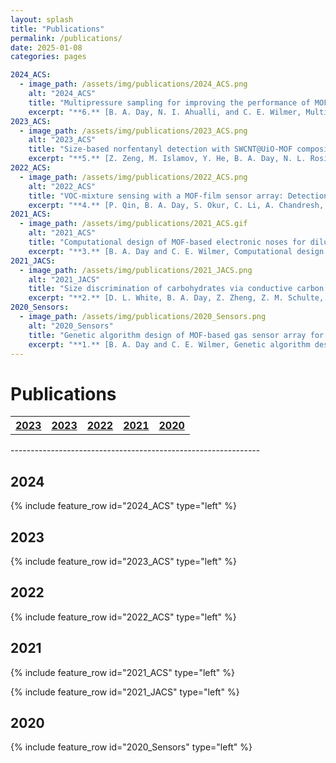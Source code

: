 ```yaml
---
layout: splash
title: "Publications"
permalink: /publications/
date: 2025-01-08
categories: pages

2024_ACS:
  - image_path: /assets/img/publications/2024_ACS.png
    alt: "2024_ACS"
    title: "Multipressure sampling for improving the performance of MOF-based electronic noses"
    excerpt: "**6.** [B. A. Day, N. I. Ahualli, and C. E. Wilmer, Multipressure sampling for improving the performance of MOF-based electronic noses, *ACS Sens.*, 9, 3531–3539 **(2024)**.](https://doi.org/10.1021/acssensors.4c00199)"
2023_ACS:
  - image_path: /assets/img/publications/2023_ACS.png
    alt: "2023_ACS"
    title: "Size-based norfentanyl detection with SWCNT@UiO-MOF composites"
    excerpt: "**5.** [Z. Zeng, M. Islamov, Y. He, B. A. Day, N. L. Rosi, C. E. Wilmer, and A. Star, ize-based norfentanyl detection with SWCNT@UiO-MOF composites, *ACS Appl. Mater. Interfaces*, 16, 1361-1369 **(2023)**.](https://doi.org/10.1021/acsami.3c17503)"
2022_ACS:
  - image_path: /assets/img/publications/2022_ACS.png
    alt: "2022_ACS"
    title: "VOC-mixture sensing with a MOF-film sensor array: Detection and discrimination of xylene isomers and its ternary blends"
    excerpt: "**4.** [P. Qin, B. A. Day, S. Okur, C. Li, A. Chandresh, C. E. Wilmer, and L. Heinke, VOC-mixture sensing with a MOF-film sensor array: Detection and discrimination of xylene isomers and its ternary blends, *ACS Sens.*, 7, 1666-1675 **(2022)**.](https://doi.org/10.1021/acssensors.2c00301)"
2021_ACS:
  - image_path: /assets/img/publications/2021_ACS.gif
    alt: "2021_ACS"
    title: "Computational design of MOF-based electronic noses for dilute gas species detection: Application to kidney disease detection"
    excerpt: "**3.** [B. A. Day and C. E. Wilmer, Computational design of MOF-based electronic noses for dilute gas species detection: Application to kidney disease detection, *ACS Sens.*, 6, 4425–4434 **(2021)**.](https://doi.org/10.1021/acssensors.1c01808)"
2021_JACS:
  - image_path: /assets/img/publications/2021_JACS.png
    alt: "2021_JACS"
    title: "Size discrimination of carbohydrates via conductive carbon nanotube@metal organic framework composites"
    excerpt: "**2.** [D. L. White, B. A. Day, Z. Zheng, Z. M. Schulte, N. R. Borland, N. L. Rosi, C. E. Wilmer, and A. Star., Size discrimination of carbohydrates via conductive carbon nanotube@metal organic framework composites, *J. Am. Chem. Soc.*, 143, 8022–8033 **(2021)**.](https://doi.org/10.1021/jacs.1c01673)"
2020_Sensors:
  - image_path: /assets/img/publications/2020_Sensors.png
    alt: "2020_Sensors"
    title: "Genetic algorithm design of MOF-based gas sensor array for CO<sub>2</sub>-in-air sensing"
    excerpt: "**1.** [B. A. Day and C. E. Wilmer, Genetic algorithm design of MOF-based gas sensor array for CO<sub>2</sub>-in-air sensing. *Sensors*, 20, 924, **(2020)**.](https://doi.org/10.3390/s20030924)"
---
```


<p> </p>

# Publications

<table style="width:100%">
  <tr>
    <th><a href="#2024" class="btn btn--primary">2023</a></th>
    <th><a href="#2023" class="btn btn--primary">2023</a></th>
    <th><a href="#2022" class="btn btn--primary">2022</a></th>
    <th><a href="#2021" class="btn btn--primary">2021</a></th>
    <th><a href="#2020" class="btn btn--primary">2020</a></th>
  </tr>
</table>
--------------------------------------------------------------

## 2024

{% include feature_row id="2024_ACS" type="left" %}

## 2023

{% include feature_row id="2023_ACS" type="left" %}

## 2022

{% include feature_row id="2022_ACS" type="left" %}

## 2021

{% include feature_row id="2021_ACS" type="left" %}

{% include feature_row id="2021_JACS" type="left" %}

## 2020

{% include feature_row id="2020_Sensors" type="left" %}
